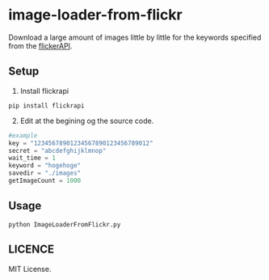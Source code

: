 # image-loader-from-flickr
Download a large amount of images little by little for the keywords specified from the [flickerAPI](https://www.flickr.com/services/api/).

## Setup

1. Install flickrapi

```shell
pip install flickrapi
```

2. Edit at the begining og the source code.

```python
#example
key = "12345678901234567890123456789012"
secret = "abcdefghijklmnop"
wait_time = 1
keyword = "hogehoge"
savedir = "./images"
getImageCount = 1000
```

## Usage

```shell
python ImageLoaderFromFlickr.py
```

## LICENCE

MIT License.

